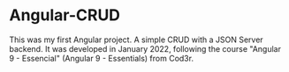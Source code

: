 # Angular-CRUD

This was my first Angular project. A simple CRUD with a JSON Server backend. It was developed in January 2022, following the course "Angular 9 - Essencial" (Angular 9 - Essentials) from Cod3r.
